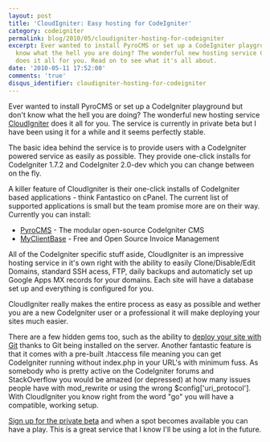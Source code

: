 ```yaml
---
layout: post
title: 'CloudIgniter: Easy hosting for CodeIgniter'
category: codeigniter
permalink: blog/2010/05/cloudigniter-hosting-for-codeigniter
excerpt: Ever wanted to install PyroCMS or set up a CodeIgniter playground but don't
  know what the hell you are doing? The wonderful new hosting service CloudIgniter
  does it all for you. Read on to see what it's all about.
date: '2010-05-11 17:52:00'
comments: 'true'
disqus_identifier: cloudigniter-hosting-for-codeigniter
---
```


Ever wanted to install PyroCMS or set up a CodeIgniter playground but don't know what the hell you are doing? The wonderful new hosting service [CloudIgniter](http://www.getcloudigniter.com/partner/philsturgeon) does it all for you. The service is currently in private beta but I have been using it for a while and it seems perfectly stable.

The basic idea behind the service is to provide users with a CodeIgniter powered service as easily as possible. They provide one-click installs for CodeIgniter 1.7.2 and CodeIgniter 2.0-dev which you can change between on the fly.

A killer feature of CloudIgniter is their one-click installs of CodeIgniter based applications - think Fantastico on cPanel. The current list of supported applications is small but the team promise more are on their way. Currently you can install:

- [PyroCMS](http://pyrocms.com/) - The modular open-source CodeIgniter CMS
- [MyClientBase](http://www.myclientbase.com/) - Free and Open Source Invoice Management

All of the CodeIgniter specific stuff aside, CloudIgniter is an impressive hosting service in it's own right with the ability to easily Clone/Disable/Edit Domains, standard SSH acess, FTP, daily backups and automaticly set up Google Apps MX records for your domains. Each site will have a database set up and everything is configured for you.

CloudIgniter really makes the entire process as easy as possible and wether you are a new CodeIgniter user or a professional it will make deploying your sites much easier.

There are a few hidden gems too, such as the ability to [deploy your site with Git](/blog/2010/02/Deploying-websites-with-Git) thanks to Git being installed on the server. Another fantastic feature is that it comes with a pre-built .htaccess file meaning you can get CodeIgniter running without index.php in your URL's with minimum fuss. As somebody who is pretty active on the CodeIgniter forums and StackOverflow you would be amazed (or depressed) at how many issues people have with mod\_rewrite or using the wrong $config['uri\_protocol']. With CloudIgniter you know right from the word "go" you will have a compatible, working setup.

[Sign up for the private beta](http://www.getcloudigniter.com/partner/philsturgeon) and when a spot becomes available you can have a play. This is a great service that I know I'll be using a lot in the future.

